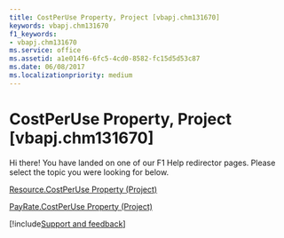 ```yaml
---
title: CostPerUse Property, Project [vbapj.chm131670]
keywords: vbapj.chm131670
f1_keywords:
- vbapj.chm131670
ms.service: office
ms.assetid: a1e014f6-6fc5-4cd0-8582-fc15d5d53c87
ms.date: 06/08/2017
ms.localizationpriority: medium
---
```



# CostPerUse Property, Project [vbapj.chm131670]

Hi there! You have landed on one of our F1 Help redirector pages. Please select the topic you were looking for below.

[Resource.CostPerUse Property (Project)](https://msdn.microsoft.com/library/171217c9-200b-8cd1-b985-aa1aed099d0e%28Office.15%29.aspx)

[PayRate.CostPerUse Property (Project)](https://msdn.microsoft.com/library/7925d309-afb9-a0f8-7d40-9c2388fdaa1d%28Office.15%29.aspx)

[!include[Support and feedback](~/includes/feedback-boilerplate.md)]